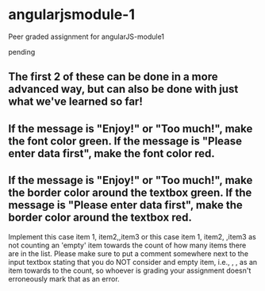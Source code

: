 # angularjsmodule-1
Peer graded assignment for angularJS-module1

pending

The first 2 of these can be done in a more advanced way, but can also be done with just what we've learned so far!
----
If the message is "Enjoy!" or "Too much!", make the font color green. If the message is "Please enter data first", make the font color red.
--
If the message is "Enjoy!" or "Too much!", make the border color around the textbox green. If the message is "Please enter data first", make the border color around the textbox red.
---
Implement this case item 1, item2,,item3 or this case item 1, item2, ,item3 as not counting an 'empty' item towards the count of how many items there are in the list. Please make sure to put a comment somewhere next to the input textbox stating that you do NOT consider and empty item, i.e., , , as an item towards to the count, so whoever is grading your assignment doesn't erroneously mark that as an error.